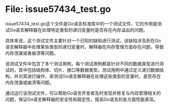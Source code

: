 # File: issue57434_test.go

issue57434_test.go这个文件是Go语言标准库中的一个测试文件，它的作用是测试Go语言解释器在处理特定类型的递归变量时是否存在内存溢出的问题。

具体来说，这个测试文件主要针对一个已知的缺陷进行测试，该缺陷涉及到在Go语言解释器中处理某些类型的递归变量时，解释器在内存管理方面存在问题，导致内存泄漏或者崩溃等问题。

该测试文件中包含了多个测试用例，每个测试用例都是针对不同的数据类型进行测试的，其中包括结构体、切片、接口等数据类型。测试用例中通过定义递归数据结构，并对其进行操作，来测试Go语言解释器在处理这些类型的变量时，是否存在内存泄漏或崩溃等问题。

通过运行该测试文件，可以帮助Go语言开发者及时发现并修复与内存管理相关的问题，保证Go语言解释器的安全性和稳定性，提高Go语言的各方面性能表现。

